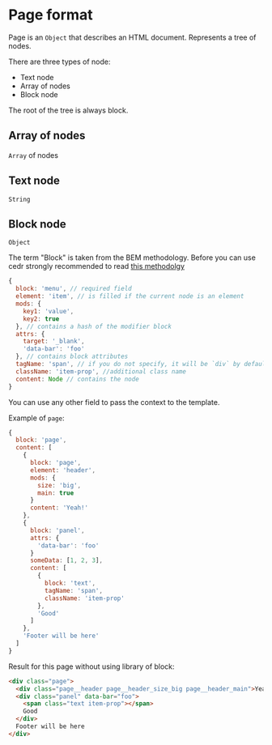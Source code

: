 # Page format

Page is an `Object` that describes an HTML document. Represents a tree of nodes.

There are three types of node:
- Text node
- Array of nodes
- Block node

The root of the tree is always block.

## Array of nodes
`Array` of nodes

## Text node
`String`

## Block node
`Object`

The term "Block" is taken from the BEM methodology.
Before you can use cedr strongly recommended to read [this methodolgy](https://en.bem.info/methodology/quick-start/)

```js
{
  block: 'menu', // required field
  element: 'item', // is filled if the current node is an element
  mods: {
    key1: 'value',
    key2: true
  }, // contains a hash of the modifier block
  attrs: {
    target: '_blank',
    'data-bar': 'foo'
  }, // contains block attributes
  tagName: 'span', // if you do not specify, it will be `div` by default
  className: 'item-prop', //additional class name
  content: Node // contains the node
}
```

You can use any other field to pass the context to the template.

Example of `page`:

```js
{
  block: 'page',
  content: [
    {
      block: 'page',
      element: 'header',
      mods: {
        size: 'big',
        main: true
      }
      content: 'Yeah!'
    },
    {
      block: 'panel',
      attrs: {
        'data-bar': 'foo'
      }
      someData: [1, 2, 3],
      content: [
        {
          block: 'text',
          tagName: 'span',
          className: 'item-prop'
        },
        'Good'
      ]
    },
    'Footer will be here'
  ]
}
```

Result for this page without using library of block:

```HTML
<div class="page">
  <div class="page__header page__header_size_big page__header_main">Yeah!</div>
  <div class="panel" data-bar="foo">
    <span class="text item-prop"></span>
    Good
  </div>
  Footer will be here
</div>

```
